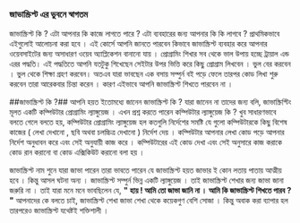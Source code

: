 ### জাভাস্ক্রিপ্ট এর ভুবনে স্বাগতম ###
জাভাস্ক্রিপ্ট কি ? এটা আপনার কি কাজে লাগতে পারে ? এটা ব্যবহারের জন্য আপনার কি কি লাগবে ?
প্রাথমিকভাবে এইগুলোই আলোচনা করা হবে । এই কোর্সে আপনি জানতে পারবেন কিভাবে জাভাস্ক্রিপ্ট ব্যবহার করে আপনার ওয়েবসাইটের জন্য অসাধারণ ওয়েব অ্যাপ্লিকেশন বানানো যায় ।
প্রোগ্রামিং শিখার সব থেকে ভাল উপায় হচ্ছে ট্রায়াল এন্ড এরর পদ্ধতি। এই পদ্ধতিতে আপনি যতটুকু শিখেছেন সেইটার উপর ভিত্তি করে কিছু প্রোগ্রাম লিখবেন । ভুল বের করবেন । ভুল থেকে শিক্ষা গ্রহণ করবেন। অতএব যারা ভাবছেন এক বসায়  সম্পুর্ন বই পড়ে ফেলে তারপর কোড লিখা শুরু করবেন তারা আরেকবার চিন্তা করেন । কারণ এইভাবে আপনি জাভাস্ক্রিপ্ট শিখতে পারবেন না ।

##জাভাস্ক্রিপ্ট কি ?##
আপনি হয়ত ইতোমধ্যে জানেন জাভাস্ক্রিপ্ট কি ? যারা জানেন না তাদের জন্য বলি, জাভাস্ক্রিপ্টিং মূলত একটি কম্পিউটার প্রোগ্রামিং ল্যাঙ্গুয়েজ । এখন প্রশ্ন করতে পারেন কম্পিউটার ল্যাঙ্গুয়েজ কি ? খুব সাধারণভাবে বলতে গেলে বলতে হয়, কম্পিউটার প্রোগ্রামিং ল্যাঙ্গুয়েজ হল কতগুলি নির্দেশের সমষ্টি যে গুলো কম্পিউটারকে কিছু বিশেষ কাজের ( লেখা দেখানো , ছবি অথবা চলচ্চিত্র দেখানো ) নির্দেশ দেয় । কম্পিউটার আপনার লেখা কোড পড়ে আপনার নির্দেশ অনুধাবন করে এবং সেই অনুযায়ী কাজ করে । কম্পিউটারের এই কোড দেখা এবং সেই অনুসারে কাজ করাকে কোড রান করানো বা কোড এক্সিকিউট করানো বলা হয় ।

জাভাস্ক্রিপ্ট নাম শুনে যারা জাভা পারেন তারা ভাবতে পারেন যে জাভাস্ক্রিপ্ট হয়ত জাভার ই কোন লতায় পাতায় আত্মীয় হবে । কিন্তু আসল ঘটনা অন্য । জাভাস্ক্রিপ্ট সম্পুর্ন ভিন্ন একটি ল্যাঙ্গুয়েজ । তাই জাভাস্ক্রিপ্ট শেখার জন্য জাভা জানা জরুরি না । তাই যারা মনে মনে ভাবছিলেন যে,
                           **" হায় ! আমি তো জাভা জানি না । আমি কি জাভাস্ক্রিপ্ট শিখতে পারব ? "**
আপনাদের কে বলতে চাই, জাভাস্ক্রিপ্ট শেখা জাভা শেখা থেকে কয়েকগুণ বেশি সোজা । কিন্তু অবাক করা ব্যাপার হল তারপরেও জাভাস্ক্রিপ্ট যথেষ্টই শক্তিশালী ।
